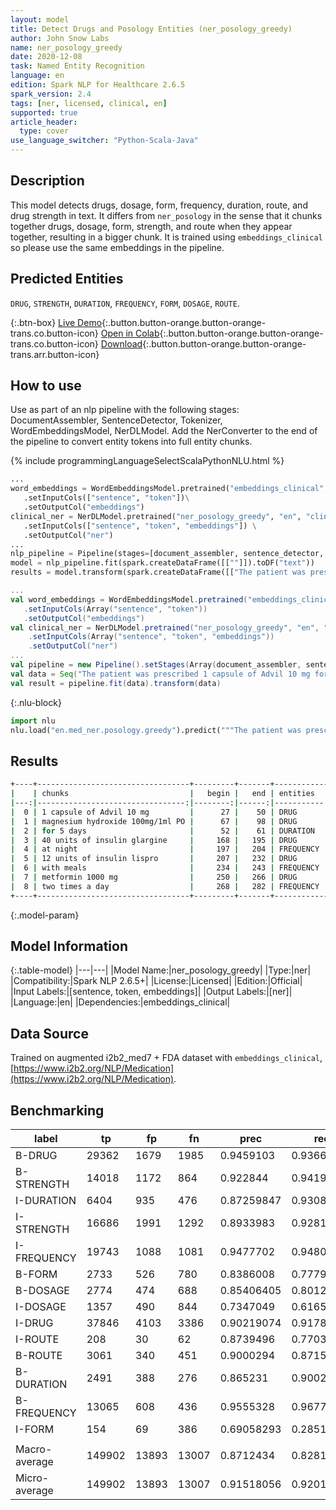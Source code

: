 ```yaml
---
layout: model
title: Detect Drugs and Posology Entities (ner_posology_greedy)
author: John Snow Labs
name: ner_posology_greedy
date: 2020-12-08
task: Named Entity Recognition
language: en
edition: Spark NLP for Healthcare 2.6.5
spark_version: 2.4
tags: [ner, licensed, clinical, en]
supported: true
article_header:
  type: cover
use_language_switcher: "Python-Scala-Java"
---
```


## Description

This model detects drugs, dosage, form, frequency, duration, route, and drug strength in text. It differs from `ner_posology` in the sense that it chunks together drugs, dosage, form, strength, and route when they appear together, resulting in a bigger chunk. It is trained using `embeddings_clinical` so please use the same embeddings in the pipeline.

## Predicted Entities

`DRUG`, `STRENGTH`, `DURATION`, `FREQUENCY`, `FORM`, `DOSAGE`, `ROUTE`.

{:.btn-box}
[Live Demo](https://demo.johnsnowlabs.com/healthcare/NER_POSOLOGY/){:.button.button-orange.button-orange-trans.co.button-icon}
[Open in Colab](https://colab.research.google.com/github/JohnSnowLabs/spark-nlp-workshop/blob/master/tutorials/streamlit_notebooks/healthcare/NER_POSOLOGY.ipynb){:.button.button-orange.button-orange-trans.co.button-icon}
[Download](https://s3.amazonaws.com/auxdata.johnsnowlabs.com/clinical/models/ner_posology_greedy_en_2.6.4_2.4_1607422064676.zip){:.button.button-orange.button-orange-trans.arr.button-icon}

## How to use

Use as part of an nlp pipeline with the following stages: DocumentAssembler, SentenceDetector, Tokenizer, WordEmbeddingsModel, NerDLModel. Add the NerConverter to the end of the pipeline to convert entity tokens into full entity chunks.

<div class="tabs-box" markdown="1">
{% include programmingLanguageSelectScalaPythonNLU.html %}

```python
...
word_embeddings = WordEmbeddingsModel.pretrained("embeddings_clinical", "en", "clinical/models")\
   .setInputCols(["sentence", "token"])\
   .setOutputCol("embeddings")
clinical_ner = NerDLModel.pretrained("ner_posology_greedy", "en", "clinical/models") \
   .setInputCols(["sentence", "token", "embeddings"]) \
   .setOutputCol("ner")
...
nlp_pipeline = Pipeline(stages=[document_assembler, sentence_detector, tokenizer, word_embeddings, clinical_ner, ner_converter])
model = nlp_pipeline.fit(spark.createDataFrame([[""]]).toDF("text"))
results = model.transform(spark.createDataFrame([["The patient was prescribed 1 capsule of Advil 10 mg for 5 days and magnesium hydroxide 100mg/1ml suspension PO. He was seen by the endocrinology service and she was discharged on 40 units of insulin glargine at night, 12 units of insulin lispro with meals, and metformin 1000 mg two times a day."]]).toDF("text"))
```

```scala
...
val word_embeddings = WordEmbeddingsModel.pretrained("embeddings_clinical", "en", "clinical/models")
   .setInputCols(Array("sentence", "token"))
   .setOutputCol("embeddings")
val clinical_ner = NerDLModel.pretrained("ner_posology_greedy", "en", "clinical/models")
    .setInputCols(Array("sentence", "token", "embeddings"))
    .setOutputCol("ner")
...
val pipeline = new Pipeline().setStages(Array(document_assembler, sentence_detector, tokenizer, word_embeddings, clinical_ner, ner_converter))
val data = Seq("The patient was prescribed 1 capsule of Advil 10 mg for 5 days and magnesium hydroxide 100mg/1ml suspension PO. He was seen by the endocrinology service and she was discharged on 40 units of insulin glargine at night, 12 units of insulin lispro with meals, and metformin 1000 mg two times a day.").toDF("text")
val result = pipeline.fit(data).transform(data)
```


{:.nlu-block}
```python
import nlu
nlu.load("en.med_ner.posology.greedy").predict("""The patient was prescribed 1 capsule of Advil 10 mg for 5 days and magnesium hydroxide 100mg/1ml suspension PO. He was seen by the endocrinology service and she was discharged on 40 units of insulin glargine at night, 12 units of insulin lispro with meals, and metformin 1000 mg two times a day.""")
```

</div>

## Results

```bash
+----+----------------------------------+---------+-------+------------+
|    | chunks                           |   begin |   end | entities   |
|---:|---------------------------------:|--------:|------:|-----------:|
|  0 | 1 capsule of Advil 10 mg         |      27 |    50 | DRUG       |
|  1 | magnesium hydroxide 100mg/1ml PO |      67 |    98 | DRUG       |
|  2 | for 5 days                       |      52 |    61 | DURATION   |
|  3 | 40 units of insulin glargine     |     168 |   195 | DRUG       |
|  4 | at night                         |     197 |   204 | FREQUENCY  |
|  5 | 12 units of insulin lispro       |     207 |   232 | DRUG       |
|  6 | with meals                       |     234 |   243 | FREQUENCY  |
|  7 | metformin 1000 mg                |     250 |   266 | DRUG       |
|  8 | two times a day                  |     268 |   282 | FREQUENCY  |
+----+----------------------------------+---------+-------+------------+
```

{:.model-param}
## Model Information

{:.table-model}
|---|---|
|Model Name:|ner_posology_greedy|
|Type:|ner|
|Compatibility:|Spark NLP 2.6.5+|
|License:|Licensed|
|Edition:|Official|
|Input Labels:|[sentence, token, embeddings]|
|Output Labels:|[ner]|
|Language:|en|
|Dependencies:|embeddings_clinical|

## Data Source

Trained on augmented i2b2_med7 + FDA dataset with ``embeddings_clinical``, [https://www.i2b2.org/NLP/Medication](https://www.i2b2.org/NLP/Medication).

## Benchmarking

| label         | tp     | fp    | fn    | prec       | rec        | f1         |
|---------------|--------|-------|-------|------------|------------|------------|
| B-DRUG        | 29362  | 1679  | 1985  | 0.9459103  | 0.93667656 | 0.94127077 |
| B-STRENGTH    | 14018  | 1172  | 864   | 0.922844   | 0.9419433  | 0.9322958  |
| I-DURATION    | 6404   | 935   | 476   | 0.87259847 | 0.93081397 | 0.9007666  |
| I-STRENGTH    | 16686  | 1991  | 1292  | 0.8933983  | 0.9281344  | 0.9104351  |
| I-FREQUENCY   | 19743  | 1088  | 1081  | 0.9477702  | 0.94808877 | 0.9479294  |
| B-FORM        | 2733   | 526   | 780   | 0.8386008  | 0.7779676  | 0.80714715 |
| B-DOSAGE      | 2774   | 474   | 688   | 0.85406405 | 0.80127096 | 0.8268257  |
| I-DOSAGE      | 1357   | 490   | 844   | 0.7347049  | 0.6165379  | 0.67045456 |
| I-DRUG        | 37846  | 4103  | 3386  | 0.90219074 | 0.91787934 | 0.9099674  |
| I-ROUTE       | 208    | 30    | 62    | 0.8739496  | 0.77037036 | 0.8188976  |
| B-ROUTE       | 3061   | 340   | 451   | 0.9000294  | 0.87158316 | 0.88557786 |
| B-DURATION    | 2491   | 388   | 276   | 0.865231   | 0.900253   | 0.8823946  |
| B-FREQUENCY   | 13065  | 608   | 436   | 0.9555328  | 0.9677061  | 0.9615809  |
| I-FORM        | 154    | 69    | 386   | 0.69058293 | 0.2851852  | 0.40366974 |
|               |        |       |       |            |            |            |
| Macro-average | 149902 | 13893 | 13007 | 0.8712434  | 0.82817215 | 0.849162   |
| Micro-average | 149902 | 13893 | 13007 | 0.91518056 | 0.92015785 | 0.9176625  |
